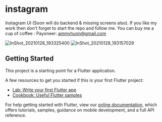 # instagram
Instagram UI (Soon will do backend & missing screens also).
If you like my work then don't forget to start the repo and follow me.
You can buy me a cup of coffee : Payoneer: ammyhunn@gmail.com

![InShot_20210128_193325400](https://user-images.githubusercontent.com/48145486/106153059-f438f580-619f-11eb-855f-a42eab4c378c.jpg)
![InShot_20210128_193157029](https://user-images.githubusercontent.com/48145486/106153126-07e45c00-61a0-11eb-8298-28b977369e49.jpg)

## Getting Started

This project is a starting point for a Flutter application.

A few resources to get you started if this is your first Flutter project:

- [Lab: Write your first Flutter app](https://flutter.dev/docs/get-started/codelab)
- [Cookbook: Useful Flutter samples](https://flutter.dev/docs/cookbook)

For help getting started with Flutter, view our
[online documentation](https://flutter.dev/docs), which offers tutorials,
samples, guidance on mobile development, and a full API reference.
